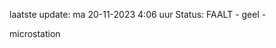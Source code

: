 laatste update: 
ma 20-11-2023  4:06   uur 
Status: FAALT - geel - 
<div class="service Y">microstation</div>